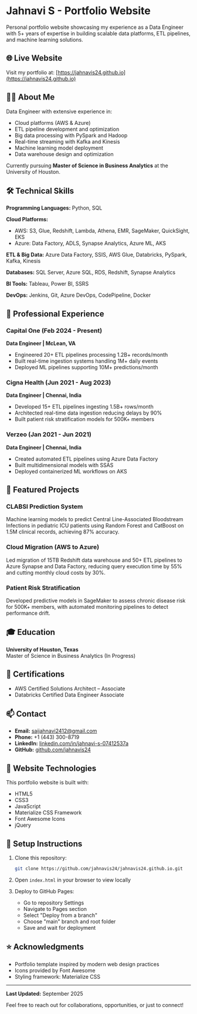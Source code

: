 # Jahnavi S - Portfolio Website

Personal portfolio website showcasing my experience as a Data Engineer with 5+ years of expertise in building scalable data platforms, ETL pipelines, and machine learning solutions.

## 🌐 Live Website

Visit my portfolio at: [https://jahnavis24.github.io](https://jahnavis24.github.io)

## 👩‍💻 About Me

Data Engineer with extensive experience in:
- Cloud platforms (AWS & Azure)
- ETL pipeline development and optimization
- Big data processing with PySpark and Hadoop
- Real-time streaming with Kafka and Kinesis
- Machine learning model deployment
- Data warehouse design and optimization

Currently pursuing **Master of Science in Business Analytics** at the University of Houston.

## 🛠️ Technical Skills

**Programming Languages:** Python, SQL

**Cloud Platforms:** 
- AWS: S3, Glue, Redshift, Lambda, Athena, EMR, SageMaker, QuickSight, EKS
- Azure: Data Factory, ADLS, Synapse Analytics, Azure ML, AKS

**ETL & Big Data:** Azure Data Factory, SSIS, AWS Glue, Databricks, PySpark, Kafka, Kinesis

**Databases:** SQL Server, Azure SQL, RDS, Redshift, Synapse Analytics

**BI Tools:** Tableau, Power BI, SSRS

**DevOps:** Jenkins, Git, Azure DevOps, CodePipeline, Docker

## 💼 Professional Experience

### Capital One (Feb 2024 - Present)
**Data Engineer | McLean, VA**
- Engineered 20+ ETL pipelines processing 1.2B+ records/month
- Built real-time ingestion systems handling 1M+ daily events
- Deployed ML pipelines supporting 10M+ predictions/month

### Cigna Health (Jun 2021 - Aug 2023)
**Data Engineer | Chennai, India**
- Developed 15+ ETL pipelines ingesting 1.5B+ rows/month
- Architected real-time data ingestion reducing delays by 90%
- Built patient risk stratification models for 500K+ members

### Verzeo (Jan 2021 - Jun 2021)
**Data Engineer | Chennai, India**
- Created automated ETL pipelines using Azure Data Factory
- Built multidimensional models with SSAS
- Deployed containerized ML workflows on AKS

## 🚀 Featured Projects

### CLABSI Prediction System
Machine learning models to predict Central Line-Associated Bloodstream Infections in pediatric ICU patients using Random Forest and CatBoost on 1.5M clinical records, achieving 87% accuracy.

### Cloud Migration (AWS to Azure)
Led migration of 15TB Redshift data warehouse and 50+ ETL pipelines to Azure Synapse and Data Factory, reducing query execution time by 55% and cutting monthly cloud costs by 30%.

### Patient Risk Stratification
Developed predictive models in SageMaker to assess chronic disease risk for 500K+ members, with automated monitoring pipelines to detect performance drift.

## 🎓 Education

**University of Houston, Texas**  
Master of Science in Business Analytics (In Progress)

## 📜 Certifications

- AWS Certified Solutions Architect – Associate
- Databricks Certified Data Engineer Associate

## 📫 Contact

- **Email:** saijahnavi2412@gmail.com
- **Phone:** +1 (443) 300-8719
- **LinkedIn:** [linkedin.com/in/jahnavi-s-07412537a](http://www.linkedin.com/in/jahnavi-s-07412537a)
- **GitHub:** [github.com/jahnavis24](https://github.com/jahnavis24)

## 🔧 Website Technologies

This portfolio website is built with:
- HTML5
- CSS3
- JavaScript
- Materialize CSS Framework
- Font Awesome Icons
- jQuery

## 📄 Setup Instructions

1. Clone this repository:
   ```bash
   git clone https://github.com/jahnavis24/jahnavis24.github.io.git
   ```

2. Open `index.html` in your browser to view locally

3. Deploy to GitHub Pages:
   - Go to repository Settings
   - Navigate to Pages section
   - Select "Deploy from a branch"
   - Choose "main" branch and root folder
   - Save and wait for deployment

## ⭐ Acknowledgments

- Portfolio template inspired by modern web design practices
- Icons provided by Font Awesome
- Styling framework: Materialize CSS

---

**Last Updated:** September 2025

Feel free to reach out for collaborations, opportunities, or just to connect!
